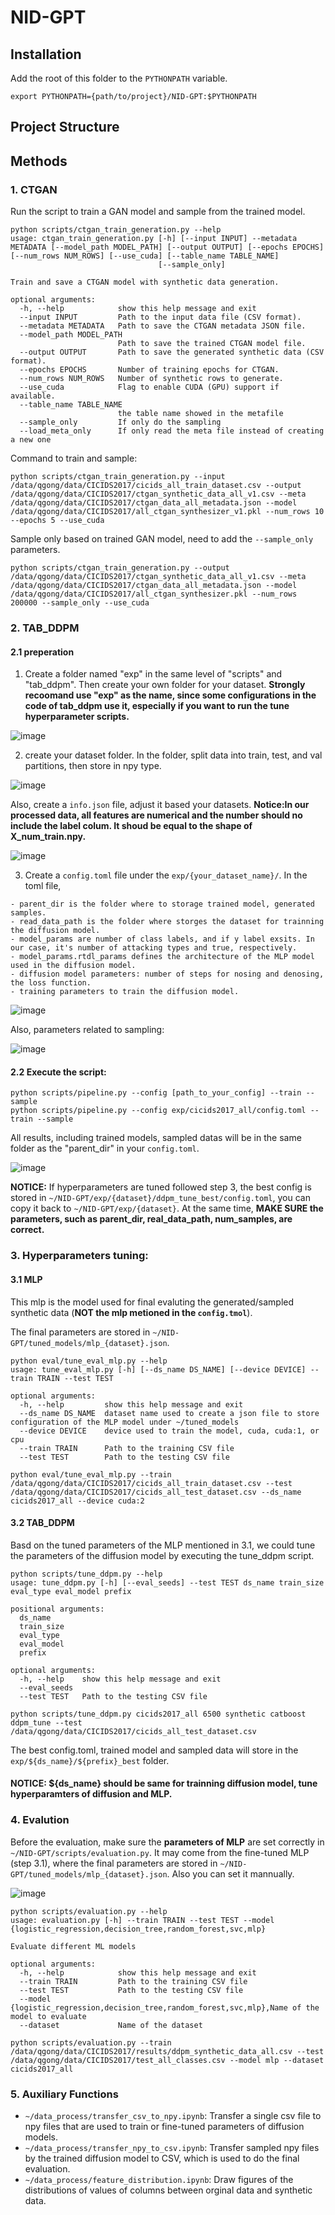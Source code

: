 # NID-GPT

## Installation
Add the root of this folder to the ```PYTHONPATH``` variable.
```
export PYTHONPATH={path/to/project}/NID-GPT:$PYTHONPATH
```

## Project Structure 

## Methods

### 1. CTGAN
Run the script to train a GAN model and sample from the trained model.  
```
python scripts/ctgan_train_generation.py --help
usage: ctgan_train_generation.py [-h] [--input INPUT] --metadata METADATA [--model_path MODEL_PATH] [--output OUTPUT] [--epochs EPOCHS] [--num_rows NUM_ROWS] [--use_cuda] [--table_name TABLE_NAME]
                                 [--sample_only]

Train and save a CTGAN model with synthetic data generation.

optional arguments:
  -h, --help            show this help message and exit
  --input INPUT         Path to the input data file (CSV format).
  --metadata METADATA   Path to save the CTGAN metadata JSON file.
  --model_path MODEL_PATH
                        Path to save the trained CTGAN model file.
  --output OUTPUT       Path to save the generated synthetic data (CSV format).
  --epochs EPOCHS       Number of training epochs for CTGAN.
  --num_rows NUM_ROWS   Number of synthetic rows to generate.
  --use_cuda            Flag to enable CUDA (GPU) support if available.
  --table_name TABLE_NAME
                        the table name showed in the metafile
  --sample_only         If only do the sampling
  --load_meta_only      If only read the meta file instead of creating a new one
```

Command to train and sample:
```
python scripts/ctgan_train_generation.py --input /data/qgong/data/CICIDS2017/cicids_all_train_dataset.csv --output /data/qgong/data/CICIDS2017/ctgan_synthetic_data_all_v1.csv --meta /data/qgong/data/CICIDS2017/ctgan_data_all_metadata.json --model /data/qgong/data/CICIDS2017/all_ctgan_synthesizer_v1.pkl --num_rows 10 --epochs 5 --use_cuda
```

Sample only based on trained GAN model, need to add the ```--sample_only``` parameters. 
```
python scripts/ctgan_train_generation.py --output /data/qgong/data/CICIDS2017/ctgan_synthetic_data_all_v1.csv --meta /data/qgong/data/CICIDS2017/ctgan_data_all_metadata.json --model /data/qgong/data/CICIDS2017/all_ctgan_synthesizer.pkl --num_rows 200000 --sample_only --use_cuda
```

### 2. TAB_DDPM

#### 2.1 preperation 
1. Create a folder named "exp" in the same level of "scripts" and "tab_ddpm". Then create your own folder for your dataset. **Strongly recoomand use "exp" as the name, since some configurations in the code of tab_ddpm use it, especially if you want to run the tune hyperparameter scripts.**

![image](resource/01_config_folder.png)

2. create your dataset folder. In the folder, split data into train, test, and val partitions, then store in npy type. 

![image](resource/03_data_folder.png)

Also, create a ```info.json``` file, adjust it based your datasets. **Notice:In our processed data, all features are numerical and the number should no include the label colum. It shoud be equal to the shape of X_num_train.npy.**

![image](resource/04_info_json.png)

3. Create a ```config.toml``` file under the ```exp/{your_dataset_name}/```. In the toml file, 
```
- parent_dir is the folder where to storage trained model, generated samples. 
- read_data_path is the folder where storges the dataset for trainning the diffusion model. 
- model_params are number of class labels, and if y label exsits. In our case, it's number of attacking types and true, respectively. 
- model_params.rtdl_params defines the architecture of the MLP model used in the diffusion model. 
- diffusion model parameters: number of steps for nosing and denosing, the loss function.  
- training parameters to train the diffusion model. 
```
![image](resource/02_toml_config.png)

Also, parameters related to sampling:

![image](resource/02_toml_config_sampling.png)


#### 2.2 Execute the script:
```
python scripts/pipeline.py --config [path_to_your_config] --train --sample 
python scripts/pipeline.py --config exp/cicids2017_all/config.toml --train --sample
```
All results, including trained models, sampled datas will be in the same folder as the "parent_dir" in your ```config.toml```.

![image](resource/05_gen_results.png)

**NOTICE:** If hyperparameters are tuned followed step 3, the best config is stored in ```~/NID-GPT/exp/{dataset}/ddpm_tune_best/config.toml```, you can copy it back to ```~/NID-GPT/exp/{dataset}```. At the same time, **MAKE SURE the parameters, such as parent_dir, real_data_path, num_samples, are correct.**


### 3. Hyperparameters tuning:
#### 3.1 MLP
This mlp is the model used for final evaluting the generated/sampled synthetic data (**NOT the mlp metioned in the ```config.tmol```**).

The final parameters are stored in ```~/NID-GPT/tuned_models/mlp_{dataset}.json```.


```
python eval/tune_eval_mlp.py --help
usage: tune_eval_mlp.py [-h] [--ds_name DS_NAME] [--device DEVICE] --train TRAIN --test TEST

optional arguments:
  -h, --help         show this help message and exit
  --ds_name DS_NAME  dataset name used to create a json file to store configuration of the MLP model under ~/tuned_models
  --device DEVICE    device used to train the model, cuda, cuda:1, or cpu
  --train TRAIN      Path to the training CSV file
  --test TEST        Path to the testing CSV file
```
```
python eval/tune_eval_mlp.py --train /data/qgong/data/CICIDS2017/cicids_all_train_dataset.csv --test /data/qgong/data/CICIDS2017/cicids_all_test_dataset.csv --ds_name cicids2017_all --device cuda:2
```

#### 3.2 TAB_DDPM
Basd on the tuned parameters of the MLP mentioned in 3.1, we could tune the parameters of the diffusion model by executing the tune_ddpm script. 

```
python scripts/tune_ddpm.py --help
usage: tune_ddpm.py [-h] [--eval_seeds] --test TEST ds_name train_size eval_type eval_model prefix

positional arguments:
  ds_name 
  train_size
  eval_type
  eval_model
  prefix

optional arguments:
  -h, --help    show this help message and exit
  --eval_seeds
  --test TEST   Path to the testing CSV file
```
```
python scripts/tune_ddpm.py cicids2017_all 6500 synthetic catboost ddpm_tune --test /data/qgong/data/CICIDS2017/cicids_all_test_dataset.csv
```

The best config.toml, trained model and sampled data will store in the ```exp/${ds_name}/${prefix}_best``` folder. 

#### NOTICE: ${ds_name} should be same for trainning diffusion model, tune hyperparamters of diffusion and MLP. 

### 4. Evalution 

Before the evaluation, make sure the **parameters of MLP** are set correctly in ```~/NID-GPT/scripts/evaluation.py```. It may come from the fine-tuned MLP (step 3.1), where the final parameters are stored in ```~/NID-GPT/tuned_models/mlp_{dataset}.json```. Also you can set it mannually. 

![image](resource/06_eval_dataset_mlp_config.png)

```
python scripts/evaluation.py --help
usage: evaluation.py [-h] --train TRAIN --test TEST --model {logistic_regression,decision_tree,random_forest,svc,mlp}

Evaluate different ML models

optional arguments:
  -h, --help            show this help message and exit
  --train TRAIN         Path to the training CSV file
  --test TEST           Path to the testing CSV file
  --model               {logistic_regression,decision_tree,random_forest,svc,mlp},Name of the model to evaluate
  --dataset             Name of the dataset
```

```
python scripts/evaluation.py --train /data/qgong/data/CICIDS2017/results/ddpm_synthetic_data_all.csv --test /data/qgong/data/CICIDS2017/test_all_classes.csv --model mlp --dataset cicids2017_all
```

### 5. Auxiliary Functions
- ```~/data_process/transfer_csv_to_npy.ipynb```: Transfer a single csv file to npy files that are used to train or fine-tuned parameters of diffusion models. 
- ```~/data_process/transfer_npy_to_csv.ipynb```: Transfer sampled npy files by the trained diffusion model to CSV, which is used to do the final evaluation.  
- ```~/data_process/feature_distribution.ipynb```: Draw figures of the distributions of values of columns between orginal data and synthetic data. 
